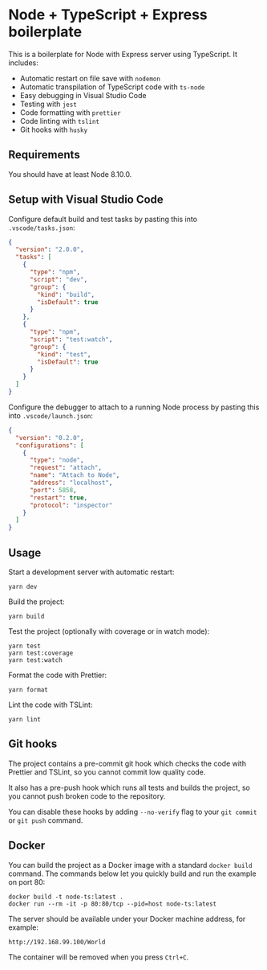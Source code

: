 # Node + TypeScript + Express boilerplate

This is a boilerplate for Node with Express server using TypeScript. It includes:

- Automatic restart on file save with `nodemon`
- Automatic transpilation of TypeScript code with `ts-node`
- Easy debugging in Visual Studio Code
- Testing with `jest`
- Code formatting with `prettier`
- Code linting with `tslint`
- Git hooks with `husky`

## Requirements

You should have at least Node 8.10.0.

## Setup with Visual Studio Code

Configure default build and test tasks by pasting this into `.vscode/tasks.json`:

```json
{
  "version": "2.0.0",
  "tasks": [
    {
      "type": "npm",
      "script": "dev",
      "group": {
        "kind": "build",
        "isDefault": true
      }
    },
    {
      "type": "npm",
      "script": "test:watch",
      "group": {
        "kind": "test",
        "isDefault": true
      }
    }
  ]
}
```

Configure the debugger to attach to a running Node process by pasting this into `.vscode/launch.json`:

```json
{
  "version": "0.2.0",
  "configurations": [
    {
      "type": "node",
      "request": "attach",
      "name": "Attach to Node",
      "address": "localhost",
      "port": 5858,
      "restart": true,
      "protocol": "inspector"
    }
  ]
}
```

## Usage

Start a development server with automatic restart:

```
yarn dev
```

Build the project:

```
yarn build
```

Test the project (optionally with coverage or in watch mode):

```
yarn test
yarn test:coverage
yarn test:watch
```

Format the code with Prettier:

```
yarn format
```

Lint the code with TSLint:

```
yarn lint
```

## Git hooks

The project contains a pre-commit git hook which checks the code with Prettier and TSLint, so you cannot commit low quality code.

It also has a pre-push hook which runs all tests and builds the project, so you cannot push broken code to the repository.

You can disable these hooks by adding `--no-verify` flag to your `git commit` or `git push` command.

## Docker

You can build the project as a Docker image with a standard `docker build` command. The commands below let you quickly build and run the example on port 80:

```
docker build -t node-ts:latest .
docker run --rm -it -p 80:80/tcp --pid=host node-ts:latest
```

The server should be available under your Docker machine address, for example:

```
http://192.168.99.100/World
```

The container will be removed when you press `Ctrl+C`.
